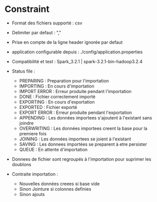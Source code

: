 # Constraint

- Format des fichiers supporté : csv

- Delimiter par defaut : ","

- Prise en compte de la ligne header ignorée par defaut

- application configurable depuis : ./config/application.properties

- Compatibilité et test : Spark_3.2.1 | spark-3.2.1-bin-hadoop3.2.4

- Status file : 
    * PREPARING : Preparation pour l'importation
    * IMPORTING : En cours d'importation
    * IMPORT ERROR : Erreur produite pendant l'importation
    * DONE : Fichier correctement importé
    * EXPORTING : En cours d'exportation
    * EXPORTED : Fichier exporté
    * EXPORT ERROR : Erreur produite pendant l'exportation
    * APPENDING : Les données importees s'ajoutent à l'existant sans joindre
    * OVERWRITING : Les données importees creent la base pour la premiere fois
    * JOINING : Les données importees se joient à l'existant
    * SAVING : Les donnees importées se preparent à etre persister
    * QUEUE : En attente d'importation

- Donnees de fichier sont regroupés à l'importation pour suprimer les doublons

- Contraite importation : 
    * Nouvelles données creees si base vide
    * Sinon Jointure si colonnes definies
    * Sinon ajouts
